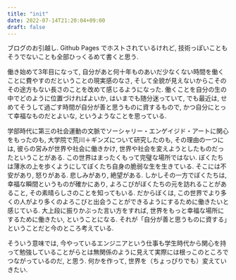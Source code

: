 ```yaml
---
title: "init"
date: 2022-07-14T21:20:04+09:00
draft: false
---
```


ブログのお引越し.  Github Pages でホストされているけれど, 技術っぽいこともそうでないことも全部ひっくるめて書くと思う. 

働き始めて3年目になって, 自分があと何十年ものあいだ少なくない時間を働くことに費やすのだということの現実感のなさ, そして全貌が見えないからこそのその途方もない長さのことを改めて感じるようになった. 働くことを自分の生の中でどのように位置づければよいか, はいまでも随分迷っていて, でも最近は, せめてそうして過ごす時間が自分が善と思うものに資するもので, かつ自分にとって幸福なものだとよいな, というようなことを思っている. 

学部時代に第三の社会運動の文脈でソーシャリー・エンゲイジド・アートに関心をもったのも, 大学院で荒川＋ギンズについて研究したのも, その理由の一つには, 彼らの営みが世界や社会に働きかけ, 世界や社会を変えようとしたものだったということがある. この世界はまったくもって完璧な場所ではない. ぼくたちは薄氷の上を歩くようにしてぼくたち自身の脆弱な生を生きている. そこには不安があり, 怒りがある. 悲しみがあり, 絶望がある. しかしその一方でぼくたちは, 幸福な瞬間というものが確かにあり, よろこびがぼくたちの元を訪れることがあること, その素晴らしさのことを知ってもいる. だからぼくは, この世界でより多くの人がより多くのよろこびと出会うことができるようにするために働きたいと感じている. 大上段に振りかぶった言い方をすれば, 世界をもっと幸福な場所にするために働きたい, ということになる. それが「自分が善と思うものに資する」ということだと今のところ考えている. 

そういう意味では, 今やっているエンジニアという仕事も学生時代から関心を持って勉強していることがらとは無関係のように見えて実際には根っこのところでつながっているのだ, と思う. 何かを作って, 世界を（ちょっぴりでも）変えていきたい. 
